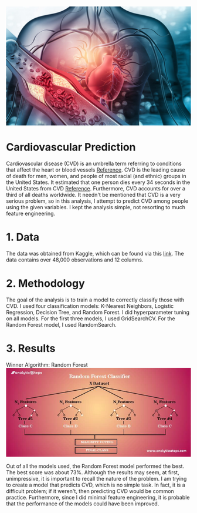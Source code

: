 ![cover_photo](cover_image.jpg)

# Cardiovascular Prediction
Cardiovascular disease (CVD) is an umbrella term referring to conditions that affect
the heart or blood vessels [Reference](https://www.cdc.gov/heartdisease/facts.htm#:~:text=Heart%20disease%20is%20the%20leading,groups%20in%20the%20United%20States.&text=One%20person%20dies%20every%2034,United%20States%20from%20cardiovascular%20disease.&text=About%20697%2C000%20people%20in%20the,1%20in%20every%205%20deaths.). CVD is the leading cause of death for men, women, and people of most racial
(and ethnic) groups in the United States. It estimated that one person dies every 34 seconds in the United States from CVD [Reference](https://www.cdc.gov/heartdisease/facts.htm#:~:text=Heart%20disease%20is%20the%20leading,groups%20in%20the%20United%20States.&text=One%20person%20dies%20every%2034,United%20States%20from%20cardiovascular%20disease.&text=About%20697%2C000%20people%20in%20the,1%20in%20every%205%20deaths.). Furthermore, CVD accounts for over a third of all deaths worldwide. It needn't be mentioned that CVD is a very serious problem, so in this analysis, I attempt to predict CVD among people using the given variables. I kept the analysis simple, not resorting to much feature engineering. 

# 1. Data
The data was obtained from Kaggle, which can be found via this [link](https://www.kaggle.com/datasets/bhadaneeraj/cardio-vascular-disease-detection). 
The data contains over 48,000 observations and 12 columns. 
# 2. Methodology
The goal of the analysis is to train a model to correctly classify those with CVD. I used four classification models: K-Nearest Neighbors, Logistic Regression, Decision Tree, and Random Forest. I did hyperparameter tuning on all models. For the first three models, I used GridSearchCV. For the Random Forest model, I used RandomSearch. 
# 3. Results 
Winner Algorithm: Random Forest
![Random Forest](rfc_model.jpg) 

Out of all the models used, the Random Forest model performed the best. The best score was about 73%. Although the results may seem, at first, unimpressive, it is important to recall the nature of the problem. I am trying to create a model that predicts CVD, which is no simple task. In fact, it is a difficult problem; if it weren't, then predicting CVD would be common practice. Furthermore, since I did minimal feature engineering, it is probable that the performance of the models could have been improved.